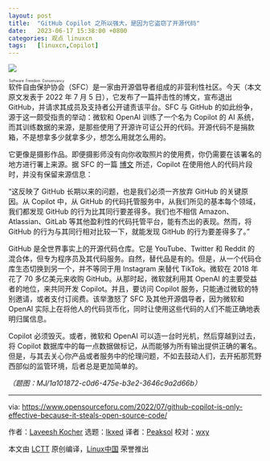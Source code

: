 ```yaml
---
layout: post
title:	"GitHub Copilot 之所以强大，是因为它盗窃了开源代码"
date:	2023-06-17 15:38:00 +0800 
categories:	观点 linuxcn 
tags:	[linuxcn,Copilot]
---
```



![](/Asserts/Images//attachment/album/202306/17/153753q7q4gc00zmhuemve.jpg)


<ruby> 软件自由保护协会 <rt>  Software Freedom Conservancy </rt></ruby>（SFC）是一家由开源倡导者组成的非营利性社区。今天（本文原文发表于 2022 年 7 月 5 日），它发布了一篇抨击性的博文，宣布退出 GitHub，并请求其成员及支持者公开谴责该平台。SFC 与 GitHub 的如此纷争，源于这一颇受指责的举动：微软和 OpenAI 训练了一个名为 Copilot 的 AI 系统，而其训练数据的来源，是那些使用了开源许可证公开的代码。开源代码不是捐款箱，不是想拿多少就拿多少，想怎么用就怎么用的。


它更像是摄影作品。即便摄影师没有向你收取照片的使用费，你仍需要在该署名的地方进行署上来源。据 SFC 的一篇 [博文](https://sfconservancy.org/blog/2022/jun/30/give-up-github-launch/) 所述，Copilot 在使用他人的代码片段时，并没有保留来源信息：


“这反映了 GitHub 长期以来的问题，也是我们必须一齐放弃 GitHub 的关键原因。从 Copilot 中，从 GitHub 的代码托管服务中，从我们所见的基本每个领域，我们都发现 GitHub 的行为比其同行要差得多。我们也不相信 Amazon、Atlassian、GitLab 等其他盈利性的代码托管平台，能有杰出的表现。然而，将 GitHub 的行为与其同行相对比较一下，就能发现 GitHub 的行为要差得多了。”


GitHub 是全世界事实上的开源代码仓库。它是 YouTube、Twitter 和 Reddit 的混合体，但专为程序员及其代码服务。自然，替代品是有的。但是，从一个代码仓库生态切换到另一个，并不等同于用 Instagram 来替代 TikTok。微软在 2018 年花了 70 多亿美元来收购 GitHub。从那时起，微软就利用其 OpenAI 的主要受益者的地位，来共同开发 Copilot。并且，要访问 Copilot 服务，只能通过微软的特别邀请，或者支付订阅费。该举激怒了 SFC 及其他开源倡导者，因为微软和 OpenAI 实际上在将他人的代码货币化，同时让使用这些代码的人们不能正确地表明归属信息。


Copilot 必须毁灭。或者，微软和 OpenAI 可以造一台时光机，然后穿越到过去，将 Copilot 数据库中的每一点数据做标记，从而能够为所有输出提供正确的署名。但是，与其去关心你产品或者服务中的伦理问题，不如去鼓动人们，去开拓那荒野西部似的监管环境，后者总是更加简单的。


*（题图：MJ/1a101872-c0d6-475e-b3e2-3646c9a2d66b）*




---


via: <https://www.opensourceforu.com/2022/07/github-copilot-is-only-effective-because-it-steals-open-source-code/>


作者：[Laveesh Kocher](https://www.opensourceforu.com/author/laveesh-kocher/) 选题：[lkxed](https://github.com/lkxed) 译者：[Peaksol](https://github.com/TravinDreek) 校对：[wxy](https://github.com/wxy)


本文由 [LCTT](https://github.com/LCTT/TranslateProject) 原创编译，[Linux中国](https://linux.cn/) 荣誉推出

